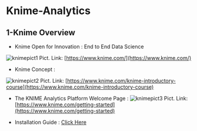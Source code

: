 # Knime-Analytics



## 1-Knime Overview

* Knime Open for Innovation : End to End Data Science

![knimepict1](https://user-images.githubusercontent.com/27078712/74825816-2198e480-533d-11ea-9d27-f428c8ed70e7.PNG)
Pict. Link: [https://www.knime.com/](https://www.knime.com/)

* Knime Concept :

![knimepict2](https://user-images.githubusercontent.com/27078712/74828815-58bdc480-5342-11ea-973a-b8a85402adf5.png)
Pict. Link: [https://www.knime.com/knime-introductory-course](https://www.knime.com/knime-introductory-course)


* The KNIME Analytics Platform Welcome Page :
![knimepict3](https://user-images.githubusercontent.com/27078712/74829117-e3062880-5342-11ea-8eee-bcda57d9c4ac.png)
Pict. Link: [https://www.knime.com/getting-started](https://www.knime.com/getting-started)

* Installation Guide : [Click Here](https://docs.knime.com/latest/analytics_platform_installation_guide/index.html)

